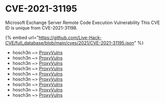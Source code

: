 # CVE-2021-31195

Microsoft Exchange Server Remote Code Execution Vulnerability This CVE ID is unique from CVE-2021-31198.

{% embed url="https://github.com/Live-Hack-CVE/full_database/blob/main/cves/2021/CVE-2021-31195.json" %}


* hosch3n ~> [ProxyVulns](https://www.alice-snow.ru/2021/database/cve-2021-31195/proxyvulns-hosch3n)
* hosch3n ~> [ProxyVulns](https://www.alice-snow.ru/2021/database/cve-2021-31195/proxyvulns-hosch3n)
* hosch3n ~> [ProxyVulns](https://www.alice-snow.ru/2021/database/cve-2021-31195/proxyvulns-hosch3n)
* hosch3n ~> [ProxyVulns](https://www.alice-snow.ru/2021/database/cve-2021-31195/proxyvulns-hosch3n)
* hosch3n ~> [ProxyVulns](https://www.alice-snow.ru/2021/database/cve-2021-31195/proxyvulns-hosch3n)
* hosch3n ~> [ProxyVulns](https://www.alice-snow.ru/2021/database/cve-2021-31195/proxyvulns-hosch3n)
* hosch3n ~> [ProxyVulns](https://www.alice-snow.ru/2021/database/cve-2021-31195/proxyvulns-hosch3n)
* hosch3n ~> [ProxyVulns](https://www.alice-snow.ru/2021/database/cve-2021-31195/proxyvulns-hosch3n)
* hosch3n ~> [ProxyVulns](https://www.alice-snow.ru/2021/database/cve-2021-31195/proxyvulns-hosch3n)